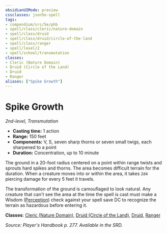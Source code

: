 ```yaml
---
obsidianUIMode: preview
cssclasses: json5e-spell
tags:
- compendium/src/5e/phb
- spell/class/cleric/nature-domain
- spell/class/druid
- spell/class/druid/circle-of-the-land
- spell/class/ranger
- spell/level/2
- spell/school/transmutation
classes:
- Cleric (Nature Domain)
- Druid (Circle of the Land)
- Druid
- Ranger
aliases: ["Spike Growth"]
---
```

# Spike Growth
*2nd-level, Transmutation*  

- **Casting time:** 1 action
- **Range:** 150 feet
- **Components:** V, S, seven sharp thorns or seven small twigs, each sharpened to a point
- **Duration:** Concentration, up to 10 minute

The ground in a 20-foot radius centered on a point within range twists and sprouts hard spikes and thorns. The area becomes difficult terrain for the duration. When a creature moves into or within the area, it takes `2d4` piercing damage for every 5 feet it travels.

The transformation of the ground is camouflaged to look natural. Any creature that can't see the area at the time the spell is cast must make a Wisdom ([Perception](git/3-Mechanics/CLI/rules/skills.md#Perception)) check against your spell save DC to recognize the terrain as hazardous before entering it.

**Classes**: [Cleric (Nature Domain)](cleric-nature-domain.md), [Druid (Circle of the Land)](druid-circle-of-the-land.md), [Druid](git/3-Mechanics/CLI/classes/druid.md), [Ranger](ranger.md)

*Source: Player's Handbook p. 277. Available in the SRD.*